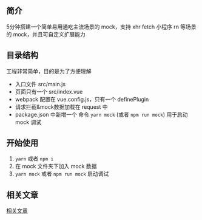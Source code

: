 ## 简介

5分钟搭建一个简单易用通吃主流场景的 mock，支持 xhr fetch 小程序 rn 等场景的 mock，并且可自定义扩展能力

## 目录结构

工程非常简单，目的是为了方便理解

- 入口文件 src/main.js
- 页面只有一个 src/index.vue
- webpack 配置在 vue.config.js，只有一个 definePlugin
- 请求拦截&mock数据加载在 request 中
- package.json 中新增一个 命令 `yarn mock` (或者 `npm run mock`) 用于启动 mock 调试

## 开始使用

1. `yarn` 或者 `npm i`
2. 在 mock 文件夹下加入 mock 数据
3. `yarn mock` 或者 `npm run mock`  启动调试

## 相关文章

[相关文章](https://github.com/imaoda/js-front-end-practice/blob/master/0%E4%BE%9D%E8%B5%96100%E8%A1%8C%E4%BB%A3%E7%A0%81%E4%B8%BA%E9%A1%B9%E7%9B%AE%E6%B7%BB%E5%8A%A0mock.md)